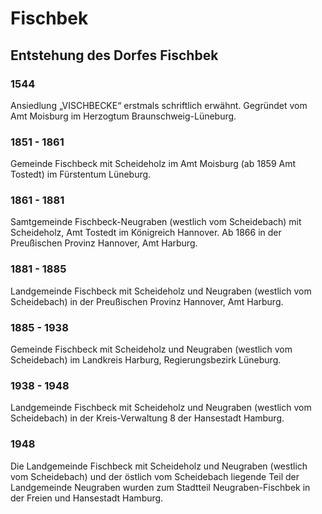 # Fischbek

## Entstehung des Dorfes Fischbek

### 1544

Ansiedlung „VISCHBECKE“ erstmals schriftlich erwähnt. Gegründet vom Amt Moisburg im Herzogtum Braunschweig-Lüneburg.

### 1851 - 1861

Gemeinde Fischbeck mit Scheideholz im Amt Moisburg (ab 1859 Amt Tostedt) im Fürstentum Lüneburg.

### 1861 - 1881

Samtgemeinde Fischbeck-Neugraben (westlich vom Scheidebach) mit Scheideholz, Amt Tostedt im Königreich Hannover. Ab 1866 in der Preußischen Provinz Hannover, Amt Harburg.

### 1881 - 1885

Landgemeinde Fischbeck mit Scheideholz und Neugraben (westlich vom Scheidebach) in der Preußischen Provinz Hannover, Amt Harburg.

### 1885 - 1938

Gemeinde Fischbeck mit Scheideholz und Neugraben (westlich vom Scheidebach) im Landkreis Harburg, Regierungsbezirk Lüneburg.

### 1938 - 1948

Landgemeinde Fischbeck mit Scheideholz und Neugraben (westlich vom Scheidebach) in der Kreis-Verwaltung 8 der Hansestadt Hamburg.

### 1948

Die Landgemeinde Fischbeck mit Scheideholz und Neugraben (westlich vom Scheidebach) und der östlich vom Scheidebach liegende Teil der Landgemeinde Neugraben wurden zum Stadtteil Neugraben-Fischbek in der Freien und Hansestadt Hamburg.

